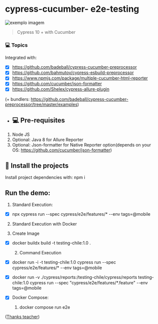 # cypress-cucumber- e2e-testing

<img src="https://media-exp1.licdn.com/dms/image/C4E0BAQF1dg2KtKFdPg/company-logo_200_200/0/1626295436859?e=2159024400&v=beta&t=Ib_T9PXXQxkHRKnj3Oe65EKuR6EAh01IgAA6IGvU0FY" alt="exemplo imagem">

> Cypress 10 + with Cucumber

### 💻 Topics

Integrated with:

- [x] https://github.com/badeball/cypress-cucumber-preprocessor
- [x] https://github.com/bahmutov/cypress-esbuild-preprocessor
- [x] https://www.npmjs.com/package/multiple-cucumber-html-reporter
- [x] https://github.com/cucumber/json-formatter
- [x] https://github.com/Shelex/cypress-allure-plugin

(+ bundlers: https://github.com/badeball/cypress-cucumber-preprocessor/tree/master/examples)

- ## 💻 Pre-requisites

1. Node JS
2. Optional: Java 8 for Allure Reporter
3. Optional: Json-formatter for Native Reporter option(depends on your OS: https://github.com/cucumber/json-formatter)

## 🚀 Install the projects

Install project dependencies with: npm i

## Run the demo:

1. Standard Execution:

- [x] npx cypress run --spec cypress/e2e/features/* --env tags=@mobile

2. Standard Execution with Docker
   
  1. Create Image

- [x] docker buildx build -t testing-chile:1.0 .

  2. Command Execution

- [x] docker run -i -t testing-chile:1.0 cypress run --spec cypress/e2e/features/* --env tags=@mobile

- [x] docker run -v ./cypress/reports:/testing-chile/cypress/reports testing-chile:1.0 cypress run --spec "cypress/e2e/features/*.feature" --env tags=@mobile

- [x] Docker Compose:
   1. docker compose run e2e
     
([Thanks teacher](https://www.udemy.com/user/joan-esquivel-montero/))
